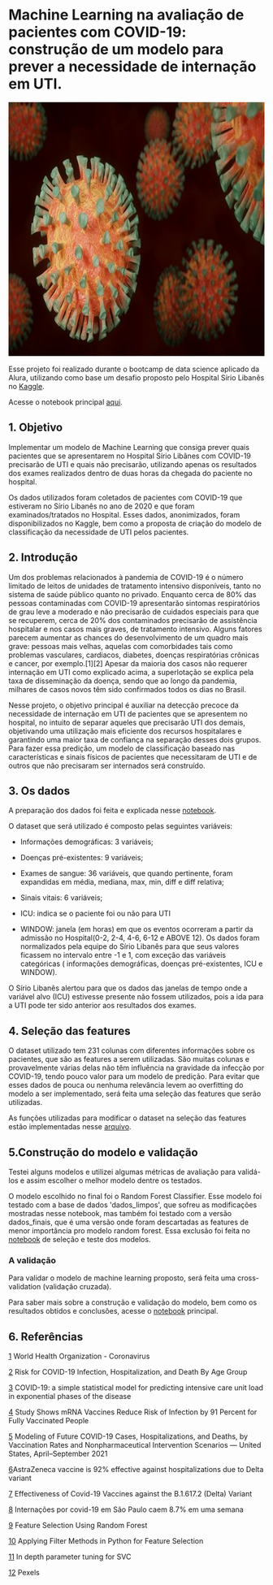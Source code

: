 # Machine Learning na avaliação de pacientes com COVID-19: construção de um modelo para prever a necessidade de internação em UTI.

<img src="https://github.com/camilasp/Projeto_Previsao_UTI/blob/master/imagens/coronavirus-4972480_640.jpg" width="1000" height="500">

Esse projeto foi realizado durante o bootcamp de data science aplicado da Alura, utilizando como base um desafio proposto pelo Hospital Sírio Libanês
no [Kaggle](https://www.kaggle.com/S%C3%ADrio-Libanes/covid19).

Acesse o notebook principal [aqui](https://github.com/camilasp/Projeto_Previsao_UTI/blob/master/Machine_learning_na_avaliacao_pacientes_com_COVID_19.ipynb).

## 1. Objetivo

<p> Implementar um modelo de Machine Learning que consiga prever quais pacientes que se apresentarem no Hospital Sírio Libânes com COVID-19 precisarão de UTI
e quais não precisarão, utilizando apenas os resultados dos exames realizados dentro de duas horas da chegada do paciente no hospital.</p>

<p>Os dados utilizados foram coletados de pacientes com COVID-19 que estiveram no Sírio Libanês no ano de 2020 e que foram examinados/tratados no Hospital. 
Esses dados, anonimizados, foram disponibilizados no Kaggle, bem como a proposta de criação do modelo de classificação da necessidade de UTI pelos pacientes.</p>


## 2. Introdução

<p> Um dos problemas relacionados à pandemia de COVID-19 é o número limitado de leitos de unidades de tratamento intensivo disponíveis,
tanto no sistema de saúde público quanto no privado. Enquanto cerca de 80% das pessoas contaminadas com COVID-19 apresentarão sintomas respiratórios 
de grau leve a moderado e não precisarão de cuidados especiais para que se recuperem, cerca de 20% dos contaminados precisarão de assistência hospitalar
e nos casos mais graves, de tratamento intensivo. Alguns fatores parecem aumentar as chances do desenvolvimento de um quadro mais grave: pessoas mais velhas,
aquelas com comorbidades tais como problemas vasculares, cardiacos, diabetes, doenças respiratórias crônicas e cancer, por exemplo.[1][2] Apesar da maioria dos
casos não requerer internação em UTI como explicado acima, a superlotação se explica pela taxa de disseminação da doença, sendo que ao longo da pandemia,
milhares de casos novos têm sido confirmados todos os dias no Brasil. </p>

<p>Nesse projeto, o objetivo principal é auxiliar na detecção precoce da necessidade de internação em UTI de pacientes que se apresentem no hospital,
no intuito de separar aqueles que precisarão UTI dos demais, objetivando uma utilização mais eficiente dos recursos hospitalares e garantindo uma maior taxa de 
confiança na separação desses dois grupos. Para fazer essa predição, um modelo de classificação baseado nas características e sinais físicos de pacientes que 
necessitaram de UTI e de outros que não precisaram ser internados será construído. </p>

## 3. Os dados


A preparação dos dados foi feita e explicada nesse [notebook](https://github.com/camilasp/Projeto_Previsao_UTI/blob/master/preparacao_dados.ipynb).

O dataset que será utilizado é composto pelas seguintes variáveis:

* Informações demográficas: 3 variáveis;

* Doenças pré-existentes: 9 variáveis;

* Exames de sangue: 36 variáveis, que quando pertinente, foram expandidas em média, mediana, max, min, diff e diff relativa;

* Sinais vitais: 6 variáveis;

* ICU: indica se o paciente foi ou não para UTI

* WINDOW: janela (em horas) em que os eventos ocorreram a partir da admissão no Hospital(0-2, 2-4, 4-6, 6-12 e ABOVE 12).
Os dados foram normalizados pela equipe do Sírio Libanês para que seus valores ficassem no intervalo entre -1 e 1, com exceção das variáveis 
categóricas ( informações demográficas, doenças pré-existentes, ICU e WINDOW).

O Sírio Libanês alertou para que os dados das janelas de tempo onde a variável alvo (ICU) estivesse presente não fossem utilizados, 
pois a ida para a UTI pode ter sido anterior aos resultados dos exames.

## 4. Seleção das features 

O dataset utilizado tem 231 colunas com diferentes informações sobre os pacientes, que são as features a serem utilizadas.
São muitas colunas e provavelmente várias delas não têm influência na gravidade da infecção por COVID-19, tendo pouco valor para um modelo de predição.
Para evitar que esses dados de pouca ou nenhuma relevância levem ao overfitting do modelo a ser implementado, será feita uma seleção das features que serão utilizadas.

As funções utilizadas para modificar o dataset na seleção das features estão implementadas
nesse [arquivo](https://github.com/camilasp/Projeto_Previsao_UTI/blob/master/funcoes.py).

## 5.Construção do modelo e validação


Testei alguns modelos e utilizei algumas métricas de avaliação para validá-los e assim escolher o melhor modelo dentre os testados.

O modelo escolhido no final foi o Random Forest Classifier. Esse modelo foi testado com a base de dados 'dados_limpos', que sofreu as modificações mostradas nesse notebook,
mas também foi testado com a versão dados_finais, que é uma versão onde foram descartadas as features de menor importância pro modelo random forest. Essa exclusão foi feita
no [notebook](https://github.com/camilasp/Projeto_Previsao_UTI/blob/master/Modelos.ipynb) de seleção e teste dos modelos.

### A validação 
Para validar o modelo de machine learning proposto, será feita uma cross-validation (validação cruzada).

Para saber mais sobre a construção e validação do modelo, bem como os resultados obtidos e conclusões, 
acesse o [notebook](https://github.com/camilasp/Projeto_Previsao_UTI/blob/master/Machine_learning_na_avaliacao_pacientes_com_COVID_19.ipynb) principal.

## 6. Referências

[1](https://www.who.int/health-topics/coronavirus#tab=tab_1) World Health Organization - Coronavirus

[2](https://www.cdc.gov/coronavirus/2019-ncov/covid-data/investigations-discovery/hospitalization-death-by-age.html) Risk for COVID-19 Infection, Hospitalization, and Death By Age Group


[3](https://www.nature.com/articles/s41598-021-83853-2)  COVID-19: a simple statistical model for predicting intensive care unit load in exponential phases of the disease

[4](https://www.cdc.gov/media/releases/2021/p0607-mrna-reduce-risks.html) Study Shows mRNA Vaccines Reduce Risk of Infection by 91 Percent for Fully Vaccinated People

[5](https://www.ncbi.nlm.nih.gov/pmc/articles/PMC8118153/)  Modeling of Future COVID-19 Cases, Hospitalizations, and Deaths, by Vaccination Rates and Nonpharmaceutical Intervention Scenarios — United States, April–September 2021

[6](https://portal.fiocruz.br/en/news/astrazeneca-vaccine-92-effective-against-hospitalizations-due-delta-variant)AstraZeneca vaccine is 92% effective against hospitalizations due to Delta variant

[7](https://www.nejm.org/doi/full/10.1056/NEJMoa2108891)  Effectiveness of Covid-19 Vaccines against the B.1.617.2 (Delta) Variant


[8](https://www.cnnbrasil.com.br/saude/2021/06/27/internacoes-por-covid-19-em-sao-paulo-caem-8-7-em-uma-semana) Internações por covid-19 em São Paulo caem 8.7% em uma semana

[9](https://chrisalbon.com/code/machine_learning/trees_and_forests/feature_selection_using_random_forest/) Feature Selection Using Random Forest

[10](https://stackabuse.com/applying-filter-methods-in-python-for-feature-selection) Applying Filter Methods in Python for Feature Selection

[11](https://medium.com/all-things-ai/in-depth-parameter-tuning-for-svc-758215394769) In depth parameter tuning for SVC

[12](https://www.pexels.com/pt-br/) Pexels

